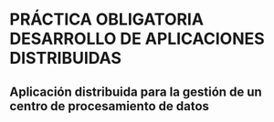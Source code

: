 # PRÁCTICA OBLIGATORIA DESARROLLO DE APLICACIONES DISTRIBUIDAS
## Aplicación distribuida para la gestión de un centro de procesamiento de datos
